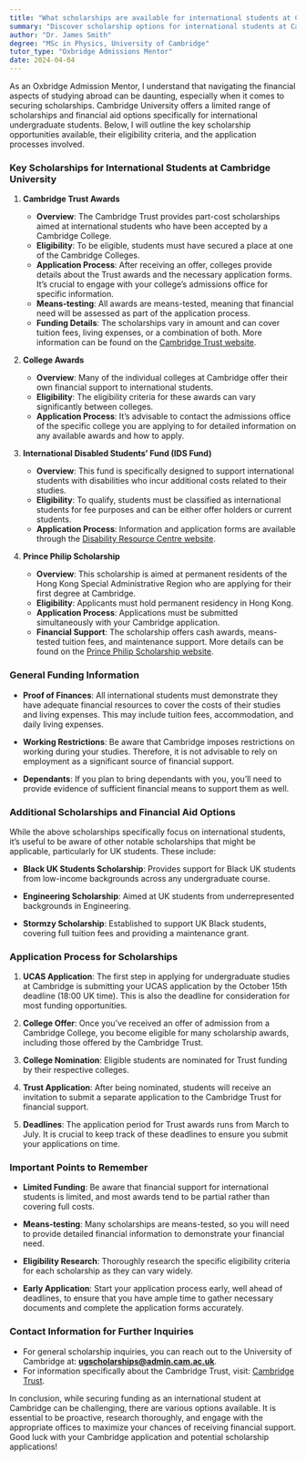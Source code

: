 ```yaml
---
title: "What scholarships are available for international students at Cambridge University?"
summary: "Discover scholarship options for international students at Cambridge University, including Cambridge Trust Awards and eligibility criteria."
author: "Dr. James Smith"
degree: "MSc in Physics, University of Cambridge"
tutor_type: "Oxbridge Admissions Mentor"
date: 2024-04-04
---
```


As an Oxbridge Admission Mentor, I understand that navigating the financial aspects of studying abroad can be daunting, especially when it comes to securing scholarships. Cambridge University offers a limited range of scholarships and financial aid options specifically for international undergraduate students. Below, I will outline the key scholarship opportunities available, their eligibility criteria, and the application processes involved.

### Key Scholarships for International Students at Cambridge University

1. **Cambridge Trust Awards**
   - **Overview**: The Cambridge Trust provides part-cost scholarships aimed at international students who have been accepted by a Cambridge College. 
   - **Eligibility**: To be eligible, students must have secured a place at one of the Cambridge Colleges.
   - **Application Process**: After receiving an offer, colleges provide details about the Trust awards and the necessary application forms. It’s crucial to engage with your college’s admissions office for specific information.
   - **Means-testing**: All awards are means-tested, meaning that financial need will be assessed as part of the application process.
   - **Funding Details**: The scholarships vary in amount and can cover tuition fees, living expenses, or a combination of both. More information can be found on the [Cambridge Trust website](https://www.cambridgetrust.org/).

2. **College Awards**
   - **Overview**: Many of the individual colleges at Cambridge offer their own financial support to international students.
   - **Eligibility**: The eligibility criteria for these awards can vary significantly between colleges.
   - **Application Process**: It’s advisable to contact the admissions office of the specific college you are applying to for detailed information on any available awards and how to apply.

3. **International Disabled Students’ Fund (IDS Fund)**
   - **Overview**: This fund is specifically designed to support international students with disabilities who incur additional costs related to their studies.
   - **Eligibility**: To qualify, students must be classified as international students for fee purposes and can be either offer holders or current students.
   - **Application Process**: Information and application forms are available through the [Disability Resource Centre website](https://www.admin.cam.ac.uk/offices/disability/).

4. **Prince Philip Scholarship**
   - **Overview**: This scholarship is aimed at permanent residents of the Hong Kong Special Administrative Region who are applying for their first degree at Cambridge.
   - **Eligibility**: Applicants must hold permanent residency in Hong Kong.
   - **Application Process**: Applications must be submitted simultaneously with your Cambridge application.
   - **Financial Support**: The scholarship offers cash awards, means-tested tuition fees, and maintenance support. More details can be found on the [Prince Philip Scholarship website](https://www.princephilipscholarship.org/).

### General Funding Information

- **Proof of Finances**: All international students must demonstrate they have adequate financial resources to cover the costs of their studies and living expenses. This may include tuition fees, accommodation, and daily living expenses.
  
- **Working Restrictions**: Be aware that Cambridge imposes restrictions on working during your studies. Therefore, it is not advisable to rely on employment as a significant source of financial support.

- **Dependants**: If you plan to bring dependants with you, you’ll need to provide evidence of sufficient financial means to support them as well.

### Additional Scholarships and Financial Aid Options

While the above scholarships specifically focus on international students, it’s useful to be aware of other notable scholarships that might be applicable, particularly for UK students. These include:

- **Black UK Students Scholarship**: Provides support for Black UK students from low-income backgrounds across any undergraduate course.
  
- **Engineering Scholarship**: Aimed at UK students from underrepresented backgrounds in Engineering.

- **Stormzy Scholarship**: Established to support UK Black students, covering full tuition fees and providing a maintenance grant.

### Application Process for Scholarships

1. **UCAS Application**: The first step in applying for undergraduate studies at Cambridge is submitting your UCAS application by the October 15th deadline (18:00 UK time). This is also the deadline for consideration for most funding opportunities.

2. **College Offer**: Once you’ve received an offer of admission from a Cambridge College, you become eligible for many scholarship awards, including those offered by the Cambridge Trust.

3. **College Nomination**: Eligible students are nominated for Trust funding by their respective colleges.

4. **Trust Application**: After being nominated, students will receive an invitation to submit a separate application to the Cambridge Trust for financial support.

5. **Deadlines**: The application period for Trust awards runs from March to July. It is crucial to keep track of these deadlines to ensure you submit your applications on time.

### Important Points to Remember

- **Limited Funding**: Be aware that financial support for international students is limited, and most awards tend to be partial rather than covering full costs.

- **Means-testing**: Many scholarships are means-tested, so you will need to provide detailed financial information to demonstrate your financial need.

- **Eligibility Research**: Thoroughly research the specific eligibility criteria for each scholarship as they can vary widely.

- **Early Application**: Start your application process early, well ahead of deadlines, to ensure that you have ample time to gather necessary documents and complete the application forms accurately.

### Contact Information for Further Inquiries

- For general scholarship inquiries, you can reach out to the University of Cambridge at: **ugscholarships@admin.cam.ac.uk**.
- For information specifically about the Cambridge Trust, visit: [Cambridge Trust](https://www.cambridgetrust.org/).

In conclusion, while securing funding as an international student at Cambridge can be challenging, there are various options available. It is essential to be proactive, research thoroughly, and engage with the appropriate offices to maximize your chances of receiving financial support. Good luck with your Cambridge application and potential scholarship applications!
    